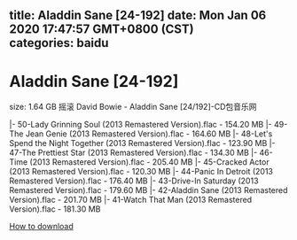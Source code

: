 
title: Aladdin Sane [24-192]
date: Mon Jan 06 2020 17:47:57 GMT+0800 (CST)    
categories: baidu
---

# Aladdin Sane [24-192]
size: 1.64 GB
 摇滚 David Bowie - Aladdin Sane [24/192]-CD包音乐网
 
|- 50-Lady Grinning Soul (2013 Remastered Version).flac - 154.20 MB
|- 49-The Jean Genie (2013 Remastered Version).flac - 164.60 MB
|- 48-Let's Spend the Night Together (2013 Remastered Version).flac - 123.90 MB
|- 47-The Prettiest Star (2013 Remastered Version).flac - 134.30 MB
|- 46-Time (2013 Remastered Version).flac - 205.40 MB
|- 45-Cracked Actor (2013 Remastered Version).flac - 120.30 MB
|- 44-Panic In Detroit (2013 Remastered Version).flac - 176.40 MB
|- 43-Drive-In Saturday (2013 Remastered Version).flac - 179.60 MB
|- 42-Aladdin Sane (2013 Remastered Version).flac - 201.70 MB
|- 41-Watch That Man (2013 Remastered Version).flac - 181.30 MB

[How to download](https://bpcam.bemobtrk.com/go/2ceec3aa-1ca2-46d6-b9ff-aaa5c184517c?jno=4757)